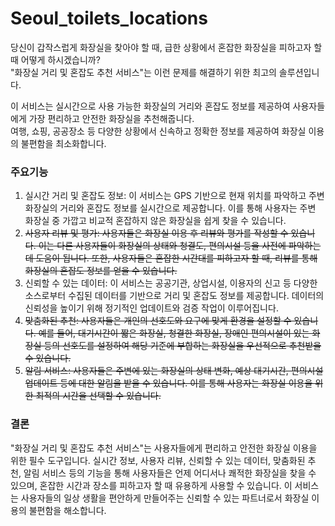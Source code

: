 # Seoul_toilets_locations

당신이 갑작스럽게 화장실을 찾아야 할 때, 급한 상황에서 혼잡한 화장실을 피하고자 할 때 어떻게 하시겠습니까?  
"화장실 거리 및 혼잡도 추천 서비스"는 이런 문제를 해결하기 위한 최고의 솔루션입니다.  

이 서비스는 실시간으로 사용 가능한 화장실의 거리와 혼잡도 정보를 제공하여 사용자들에게 가장 편리하고 안전한 화장실을 추천해줍니다.  
여행, 쇼핑, 공공장소 등 다양한 상황에서 신속하고 정확한 정보를 제공하여 화장실 이용의 불편함을 최소화합니다.

### 주요기능

1. 실시간 거리 및 혼잡도 정보: 이 서비스는 GPS 기반으로 현재 위치를 파악하고 주변 화장실의 거리와 혼잡도 정보를 실시간으로 제공합니다. 이를 통해 사용자는 주변 화장실 중 가깝고 비교적 혼잡하지 않은 화장실을 쉽게 찾을 수 있습니다.  
2. ~~사용자 리뷰 및 평가: 사용자들은 화장실 이용 후 리뷰와 평가를 작성할 수 있습니다. 이는 다른 사용자들이 화장실의 상태와 청결도, 편의시설 등을 사전에 파악하는 데 도움이 됩니다. 또한, 사용자들은 혼잡한 시간대를 피하고자 할 때, 리뷰를 통해 화장실의 혼잡도 정보를 얻을 수 있습니다.~~  
3. 신뢰할 수 있는 데이터: 이 서비스는 공공기관, 상업시설, 이용자의 신고 등 다양한 소스로부터 수집된 데이터를 기반으로 거리 및 혼잡도 정보를 제공합니다. 데이터의 신뢰성을 높이기 위해 정기적인 업데이트와 검증 작업이 이루어집니다.  
4. ~~맞춤화된 추천: 사용자들은 개인의 선호도와 요구에 맞게 환경을 설정할 수 있습니다. 예를 들어, 대기시간이 짧은 화장실, 청결한 화장실, 장애인 편의시설이 있는 화장실 등의 선호도를 설정하여 해당 기준에 부합하는 화장실을 우선적으로 추천받을 수 있습니다.~~  
5. ~~알림 서비스: 사용자들은 주변에 있는 화장실의 상태 변화, 예상 대기시간, 편의시설 업데이트 등에 대한 알림을 받을 수 있습니다. 이를 통해 사용자는 화장실 이용을 위한 최적의 시간을 선택할 수 있습니다.~~

### 결론

"화장실 거리 및 혼잡도 추천 서비스"는 사용자들에게 편리하고 안전한 화장실 이용을 위한 필수 도구입니다. 실시간 정보, 사용자 리뷰, 신뢰할 수 있는 데이터, 맞춤화된 추천, 알림 서비스 등의 기능을 통해 사용자들은 언제 어디서나 쾌적한 화장실을 찾을 수 있으며, 혼잡한 시간과 장소를 피하고자 할 때 유용하게 사용할 수 있습니다. 이 서비스는 사용자들의 일상 생활을 편안하게 만들어주는 신뢰할 수 있는 파트너로서 화장실 이용의 불편함을 해소합니다.
